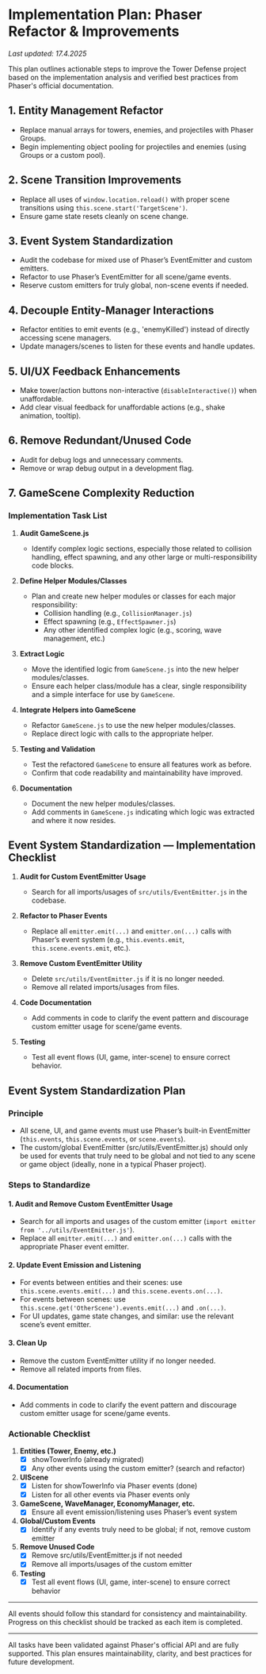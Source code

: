 # Implementation Plan: Phaser Refactor & Improvements

_Last updated: 17.4.2025_

This plan outlines actionable steps to improve the Tower Defense project based on the implementation analysis and verified best practices from Phaser's official documentation.

## 1. Entity Management Refactor
- Replace manual arrays for towers, enemies, and projectiles with Phaser Groups.
- Begin implementing object pooling for projectiles and enemies (using Groups or a custom pool).

## 2. Scene Transition Improvements
- Replace all uses of `window.location.reload()` with proper scene transitions using `this.scene.start('TargetScene')`.
- Ensure game state resets cleanly on scene change.

## 3. Event System Standardization
- Audit the codebase for mixed use of Phaser’s EventEmitter and custom emitters.
- Refactor to use Phaser’s EventEmitter for all scene/game events.
- Reserve custom emitters for truly global, non-scene events if needed.

## 4. Decouple Entity-Manager Interactions
- Refactor entities to emit events (e.g., 'enemyKilled') instead of directly accessing scene managers.
- Update managers/scenes to listen for these events and handle updates.

## 5. UI/UX Feedback Enhancements
- Make tower/action buttons non-interactive (`disableInteractive()`) when unaffordable.
- Add clear visual feedback for unaffordable actions (e.g., shake animation, tooltip).

## 6. Remove Redundant/Unused Code
- Audit for debug logs and unnecessary comments.
- Remove or wrap debug output in a development flag.

## 7. GameScene Complexity Reduction
### Implementation Task List

1. **Audit GameScene.js**
   - Identify complex logic sections, especially those related to collision handling, effect spawning, and any other large or multi-responsibility code blocks.

2. **Define Helper Modules/Classes**
   - Plan and create new helper modules or classes for each major responsibility:
     - Collision handling (e.g., `CollisionManager.js`)
     - Effect spawning (e.g., `EffectSpawner.js`)
     - Any other identified complex logic (e.g., scoring, wave management, etc.)

3. **Extract Logic**
   - Move the identified logic from `GameScene.js` into the new helper modules/classes.
   - Ensure each helper class/module has a clear, single responsibility and a simple interface for use by `GameScene`.

4. **Integrate Helpers into GameScene**
   - Refactor `GameScene.js` to use the new helper modules/classes.
   - Replace direct logic with calls to the appropriate helper.

5. **Testing and Validation**
   - Test the refactored `GameScene` to ensure all features work as before.
   - Confirm that code readability and maintainability have improved.

6. **Documentation**
   - Document the new helper modules/classes.
   - Add comments in `GameScene.js` indicating which logic was extracted and where it now resides.

## Event System Standardization — Implementation Checklist

1. **Audit for Custom EventEmitter Usage**
   - Search for all imports/usages of `src/utils/EventEmitter.js` in the codebase.

2. **Refactor to Phaser Events**
   - Replace all `emitter.emit(...)` and `emitter.on(...)` calls with Phaser’s event system (e.g., `this.events.emit`, `this.scene.events.emit`, etc.).

3. **Remove Custom EventEmitter Utility**
   - Delete `src/utils/EventEmitter.js` if it is no longer needed.
   - Remove all related imports/usages from files.

4. **Code Documentation**
   - Add comments in code to clarify the event pattern and discourage custom emitter usage for scene/game events.

5. **Testing**
   - Test all event flows (UI, game, inter-scene) to ensure correct behavior.

## Event System Standardization Plan

### Principle
- All scene, UI, and game events must use Phaser’s built-in EventEmitter (`this.events`, `this.scene.events`, or `scene.events`).
- The custom/global EventEmitter (src/utils/EventEmitter.js) should only be used for events that truly need to be global and not tied to any scene or game object (ideally, none in a typical Phaser project).

### Steps to Standardize

#### 1. Audit and Remove Custom EventEmitter Usage
- Search for all imports and usages of the custom emitter (`import emitter from '../utils/EventEmitter.js'`).
- Replace all `emitter.emit(...)` and `emitter.on(...)` calls with the appropriate Phaser event emitter.

#### 2. Update Event Emission and Listening
- For events between entities and their scenes: use `this.scene.events.emit(...)` and `this.scene.events.on(...)`.
- For events between scenes: use `this.scene.get('OtherScene').events.emit(...)` and `.on(...)`.
- For UI updates, game state changes, and similar: use the relevant scene’s event emitter.

#### 3. Clean Up
- Remove the custom EventEmitter utility if no longer needed.
- Remove all related imports from files.

#### 4. Documentation
- Add comments in code to clarify the event pattern and discourage custom emitter usage for scene/game events.

### Actionable Checklist

1. **Entities (Tower, Enemy, etc.)**
   - [x] showTowerInfo (already migrated)
   - [x] Any other events using the custom emitter? (search and refactor)

2. **UIScene**
   - [x] Listen for showTowerInfo via Phaser events (done)
   - [x] Listen for all other events via Phaser events only

3. **GameScene, WaveManager, EconomyManager, etc.**
   - [x] Ensure all event emission/listening uses Phaser’s event system

4. **Global/Custom Events**
   - [x] Identify if any events truly need to be global; if not, remove custom emitter

5. **Remove Unused Code**
   - [x] Remove src/utils/EventEmitter.js if not needed
   - [x] Remove all imports/usages of the custom emitter

6. **Testing**
   - [x] Test all event flows (UI, game, inter-scene) to ensure correct behavior

---

All events should follow this standard for consistency and maintainability. Progress on this checklist should be tracked as each item is completed.

---

All tasks have been validated against Phaser's official API and are fully supported. This plan ensures maintainability, clarity, and best practices for future development.

